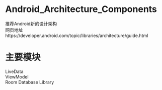 # Android_Architecture_Components
推荐Android新的设计架构  
网页地址https://developer.android.com/topic/libraries/architecture/guide.html  
# 主要模块
LiveData  
ViewModel  
Room Database Library  
